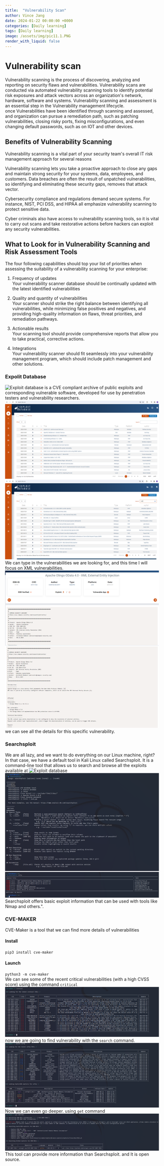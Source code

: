 ```yaml
---
title:  "Vulnerability Scan"
author: Vince Jang
date: 2024-01-22 00:00:00 +0000
categories: [Daily learning]
tags: [Daily learning]
image: /assets/img/pic11.1.PNG
render_with_liquid: false
---
```


# Vulnerability scan
Vulnerability scanning is the process of discovering, analyzing and reporting on security flaws and vulnerabilities. Vulnerability scans are conducted via automated vulnerability scanning tools to identify potential risk exposures and attack vectors across an organization's network, hardware, software and systems. Vulnerability scanning and assessment is an essential step in the Vulnerability management lifecycle.  
once Vulnerabilities have been identified through scanning and assessed, and organization can pursue a remediation path, such as patching vulnerabilities, closing risky ports, fixing misconfigurations, and even changing default passwords, such as on IOT and other devices.

## Benefits of Vulnerability Scanning
Vulnerability scanning is a vital part of your security team's overall IT risk management approach for several reasons

Vulnerability scanning lets you take a proactive approach to close any gaps and maintain strong security for your systems, data, employees, and customers. Data breaches are often the result of unpatched vulnerabilities, so identifying and eliminating these security gaps, removes that attack vector.

Cybersecurity compliance and regulations demand secure systems. For instance, NIST, PCI DSS, and HIPAA all emphasize vulnerability scanning to protect sensitive data.

Cyber criminals also have access to vulnerability scanning tools, so it is vital to carry out scans and take restorative actions before hackers can exploit any security vulnerabilities.

## What to Look for in Vulnerability Scanning and Risk Assessment Tools
The four following capabilities should top your list of priorities when assessing the suitability of a vulnerability scanning for your enterprise:

1. Frequency of updates  
Your vulnerability scanner database should be continually updated with the latest identified vulnerabilities

2. Quality and quantity of vulnerabilities  
Your scanner should strike the right balance between identifying all vulnerabilities, while minimizing false positives and negatives, and providing high-quality information on flaws, threat priorities, and remediation pathways.

3. Actionable results  
Your scanning tool should provide comprehensive reports that allow you to take practical, corrective actions.

4. Integrations  
Your vulnerability scanner should fit seamlessly into your vulnerability management program, which should include patch management and other solutions.

### Expolit Database
![Exploit database](https://www.exploit-db.com/) is a CVE compliant archive of public exploits and corresponding vulnerable software, developed for use by penetration testers and vulnerability researchers.  
![images](/assets/img/pic11.1.png)  
![images](/assets/img/pic11.2.PNG)  
We can type in the vulnerabilities we are looking for, and this time I will focus on XML vulnerabilities.
![images](/assets/img/pic11.3.PNG)
![images](/assets/img/pic11.4.PNG)  
we can see all the details for this specific vulnerability.  

### Searchsploit
We are all lazy, and we want to do everything on our Linux machine, right? In that case, we have a default tool in Kali Linux called Searchsploit. It is a command-line tool that allows us to search and browse all the exploits available at ![Exploit database](https://www.exploit-db.com/)  
![images](/assets/img/pic11.5.PNG)  
![images](/assets/img/pic11.6.PNG)  
Searchsploit offers basic exploit information that can be used with tools like Nmap and others.".

### CVE-MAKER
CVE-Maker is a tool that we can find more details of vulnerabilities
#### Install
`pip3 install cve-maker`  
#### Launch
`python3 -m cve-maker`  
We can see some of the recent critical vulnerabilities (with a high CVSS score) using the command `critical`  
![images](/assets/img/pic11.7.PNG)
now we are going to find vulnerability with the `search` command.  
![images](/assets/img/pic11.8.PNG)  
Now we can even go deeper. using `get` command  
![images](/assets/img/pic11.9.PNG)  
This tool can provide more information than Searchsploit. and It is open source.









